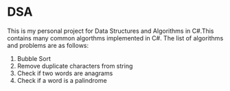 # DSA
This is my personal project for Data Structures and Algorithms in C#.This contains many common algorthms implemented in C#.
The list of algorithms and problems are as follows:
1. Bubble Sort
2. Remove duplicate characters from string
3. Check if two words are anagrams
4. Check if a word is a palindrome 
